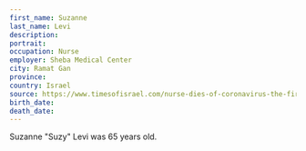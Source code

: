 ```yaml
---
first_name: Suzanne
last_name: Levi
description: 
portrait: 
occupation: Nurse
employer: Sheba Medical Center
city: Ramat Gan
province: 
country: Israel
source: https://www.timesofisrael.com/nurse-dies-of-coronavirus-the-first-victim-among-israels-medical-workers/
birth_date: 
death_date: 
---
```


Suzanne "Suzy" Levi was 65 years old.